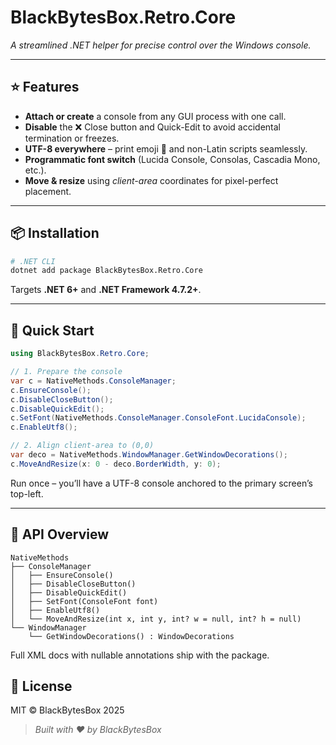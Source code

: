 # BlackBytesBox.Retro.Core

*A streamlined .NET helper for precise control over the Windows console.*

---

## ⭐ Features

- **Attach or create** a console from any GUI process with one call.
- **Disable** the ❌ Close button and Quick-Edit to avoid accidental termination or freezes.
- **UTF-8 everywhere** – print emoji 🎉 and non-Latin scripts seamlessly.
- **Programmatic font switch** (Lucida Console, Consolas, Cascadia Mono, etc.).
- **Move & resize** using *client-area* coordinates for pixel-perfect placement.

---

## 📦 Installation

```bash
# .NET CLI
dotnet add package BlackBytesBox.Retro.Core
```

Targets **.NET 6+** and **.NET Framework 4.7.2+**.

---

## 🚀 Quick Start

```csharp
using BlackBytesBox.Retro.Core;

// 1. Prepare the console
var c = NativeMethods.ConsoleManager;
c.EnsureConsole();
c.DisableCloseButton();
c.DisableQuickEdit();
c.SetFont(NativeMethods.ConsoleManager.ConsoleFont.LucidaConsole);
c.EnableUtf8();

// 2. Align client-area to (0,0)
var deco = NativeMethods.WindowManager.GetWindowDecorations();
c.MoveAndResize(x: 0 - deco.BorderWidth, y: 0);
```

Run once – you’ll have a UTF-8 console anchored to the primary screen’s top-left.

---

## 🧩 API Overview

```text
NativeMethods
├── ConsoleManager
│   ├── EnsureConsole()
│   ├── DisableCloseButton()
│   ├── DisableQuickEdit()
│   ├── SetFont(ConsoleFont font)
│   ├── EnableUtf8()
│   └── MoveAndResize(int x, int y, int? w = null, int? h = null)
└── WindowManager
    └── GetWindowDecorations() : WindowDecorations
```

Full XML docs with nullable annotations ship with the package.


## 📜 License

MIT © BlackBytesBox 2025

> *Built with ❤️ by BlackBytesBox*
